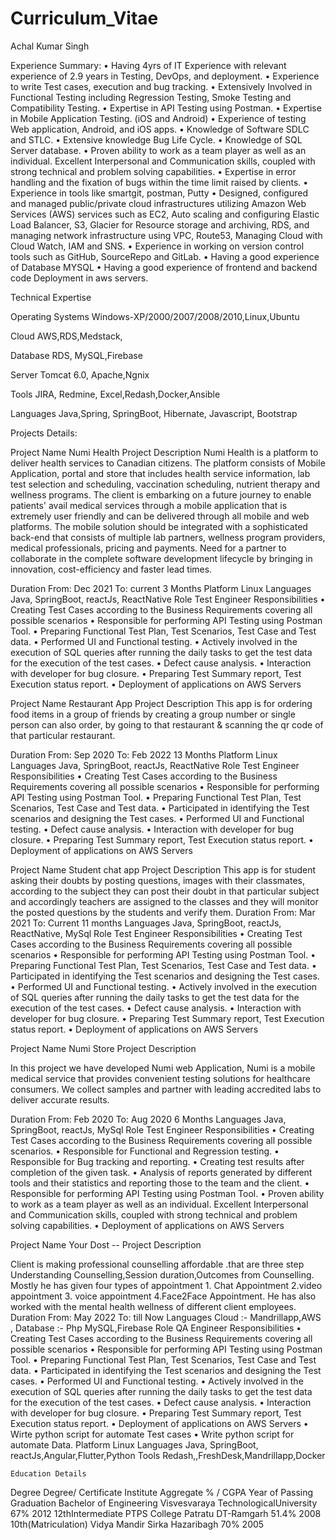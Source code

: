 # Curriculum_Vitae
Achal Kumar Singh

Experience Summary:
    • Having 4yrs of IT Experience with relevant experience of 2.9 years in Testing, DevOps, and deployment.
    • Experience to write Test cases, execution and bug tracking.
    • Extensively Involved in Functional Testing including Regression Testing, Smoke Testing and Compatibility Testing.
    • Expertise in API Testing using Postman.
    • Expertise in Mobile Application Testing. (iOS and Android)
    • Experience of testing Web application, Android, and iOS apps.
    • Knowledge of Software SDLC and STLC.
    • Extensive knowledge Bug Life Cycle.
    • Knowledge of SQL Server database.
    • Proven ability to work as a team player as well as an individual. Excellent Interpersonal and Communication skills, coupled with strong technical         and problem solving capabilities.
    • Expertise in error handling and the fixation of bugs within the time limit raised by clients.
    • Experience in tools like smartgit, postman, Putty
    • Designed, configured and managed public/private cloud infrastructures utilizing Amazon Web Services (AWS) services such as EC2, Auto scaling and         configuring Elastic Load Balancer, S3, Glacier for Resource storage and archiving, RDS, and managing network infrastructure using VPC, Route53,           Managing Cloud with Cloud Watch, IAM and SNS.
    • Experience in working on version control tools such as GitHub, SourceRepo and GitLab.
    • Having a good experience of Database MYSQL
    • Having a good experience of frontend and backend code Deployment in aws servers.

Technical Expertise

Operating Systems                   Windows-XP/2000/2007/2008/2010,Linux,Ubuntu

Cloud                               AWS,RDS,Medstack,

Database                            RDS, MySQL,Firebase

Server                             Tomcat 6.0, Apache,Ngnix

Tools                              JIRA, Redmine, Excel,Redash,Docker,Ansible

Languages                          Java,Spring, SpringBoot, Hibernate, Javascript, Bootstrap




Projects Details:

Project Name
Numi Health
Project Description
Numi Health is a platform to deliver health services to Canadian citizens. The platform consists of Mobile Application, portal and store that includes health service information, lab test selection and scheduling, vaccination scheduling, nutrient therapy and wellness programs. The client is embarking on a future journey to enable patients' avail medical services through a mobile application that is extremely user friendly and can be delivered through all mobile and web platforms. The mobile solution should be integrated with a sophisticated back-end that consists of multiple lab partners, wellness program providers, medical professionals, pricing and payments. Need for a partner to collaborate in the complete software development lifecycle by bringing in innovation, cost-efficiency and faster lead times.

Duration            From: Dec 2021
To: current         3 Months
Platform            Linux
Languages           Java, SpringBoot, reactJs, ReactNative
Role
Test Engineer
Responsibilities
    • Creating Test Cases according to the Business Requirements covering all possible scenarios 
    • Responsible for performing API Testing using Postman Tool. 
    • Preparing Functional Test Plan, Test Scenarios, Test Case and Test data. 
    • Performed UI and Functional testing. 
    • Actively involved in the execution of SQL queries after running the daily tasks to get the test data for the execution of the test cases. 
    • Defect cause analysis. 
    • Interaction with developer for bug closure. 
    • Preparing Test Summary report, Test Execution status report. 
    • Deployment of applications on AWS Servers 


Project Name
Restaurant App
Project Description
This app is for ordering food items in a group of friends by creating a group number or single person can also order, by going to that restaurant & scanning the qr code of that particular restaurant.

Duration
From: Sep 2020
To: Feb 2022
13 Months
Platform
Linux
Languages
Java, SpringBoot, reactJs, ReactNative
Role
Test Engineer
Responsibilities
    • Creating Test Cases according to the Business Requirements covering all possible scenarios 
    • Responsible for performing API Testing using Postman Tool. 
    • Preparing Functional Test Plan, Test Scenarios, Test Case and Test data. 
    • Participated in identifying the Test scenarios and designing the Test cases. 
    • Performed UI and Functional testing. 
    • Defect cause analysis. 
    • Interaction with developer for bug closure. 
    • Preparing Test Summary report, Test Execution status report. 
    • Deployment of applications on AWS Servers 

Project Name
Student chat app
Project Description
This app is for student asking their doubts by posting questions, images with their classmates, according to the subject they can post their doubt in that particular subject and accordingly teachers are assigned to the classes and they will monitor the posted questions by the students and
verify them.
Duration
From: Mar 2021
To: Current
11 months
Languages
Java, SpringBoot, reactJs, ReactNative, MySql
Role
Test Engineer
Responsibilities
    • Creating Test Cases according to the Business Requirements covering all possible scenarios 
    • Responsible for performing API Testing using Postman Tool. 
    • Preparing Functional Test Plan, Test Scenarios, Test Case and Test data. 
    • Participated in identifying the Test scenarios and designing the Test cases. 
    • Performed UI and Functional testing. 
    • Actively involved in the execution of SQL queries after running the daily tasks to get the test data for the execution of the test cases. 
    • Defect cause analysis. 
    • Interaction with developer for bug closure. 
    • Preparing Test Summary report, Test Execution status report. 
    • Deployment of applications on AWS Servers 

Project Name
Numi Store
Project Description

In this project we have developed Numi web Application, Numi is a mobile medical service that provides convenient testing solutions for healthcare consumers. We collect samples and partner with leading accredited labs to deliver accurate results.

Duration
From: Feb 2020
To: Aug 2020
6 Months
Languages
Java, SpringBoot, reactJs, MySql
Role
Test Engineer
Responsibilities
    • Creating Test Cases according to the Business Requirements covering all possible scenarios.
    • Responsible for Functional and Regression testing.
    • Responsible for Bug tracking and reporting.
    • Creating test results after completion of the given task.
    • Analysis of reports generated by different tools and their statistics and reporting those to the team and the client.
    • Responsible for performing API Testing using Postman Tool.
    • Proven ability to work as a team player as well as an individual. Excellent Interpersonal and Communication skills, coupled with strong technical and problem solving capabilities.
    • Deployment of applications on AWS Servers


Project Name
Your Dost --
Project Description

Client is making professional counselling affordable .that are three step Understanding Counselling,Session duration,Outcomes from Counselling. Mostly he has given four types of appointment 1. Chat Appointment 2.video appointment 3. voice appointment 4.Face2Face Appointment. He has also worked with the mental health wellness of different client employees.
Duration
From: May 2022 
To: till Now
Languages
Cloud :- Mandrillapp,AWS ,
Database :- Php MySQL,Firebase
Role
QA Engineer
Responsibilities
    • Creating Test Cases according to the Business Requirements covering all possible scenarios 
    • Responsible for performing API Testing using Postman Tool. 
    • Preparing Functional Test Plan, Test Scenarios, Test Case and Test data. 
    • Participated in identifying the Test scenarios and designing the Test cases. 
    • Performed UI and Functional testing. 
    • Actively involved in the execution of SQL queries after running the daily tasks to get the test data for the execution of the test cases. 
    • Defect cause analysis. 
    • Interaction with developer for bug closure. 
    • Preparing Test Summary report, Test Execution status report. 
    • Deployment of applications on AWS Servers
    • Wirte python script for automate Test cases
    • Write python script for automate Data.
Platform
Linux
Languages
Java, SpringBoot, reactJs,Angular,Flutter,Python
Tools
Redash,,FreshDesk,Mandrillapp,Docker



    Education Details

Degree Degree/                Certificate Institute                Aggregate % / CGPA               Year of Passing   Graduation
Bachelor of Engineering    Visvesvaraya TechnologicalUniversity     67%                             2012
12thIntermediate           PTPS College Patratu DT-Ramgarh          51.4%                           2008
10th(Matriculation)        Vidya Mandir Sirka Hazaribagh            70%                             2005


